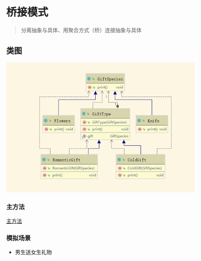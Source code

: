 # 桥接模式

> 分离抽象与具体、用聚合方式（桥）连接抽象与具体

## 类图
![类图](bridge.png)

### 主方法
[主方法](./code/Main.java)

### 模拟场景
- 男生送女生礼物